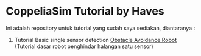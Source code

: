 # CoppeliaSim Tutorial by Haves

Ini adalah repository untuk tutorial yang sudah saya sediakan, diantaranya :
1. Tutorial Basic single sensor detection [Obstacle Avoidance Robot](https://github.com/haves67/coppeliasim_tutorial/tree/master/obstacle_avoidance_robot) (Tutorial dasar robot penghindar halangan satu sensor)
